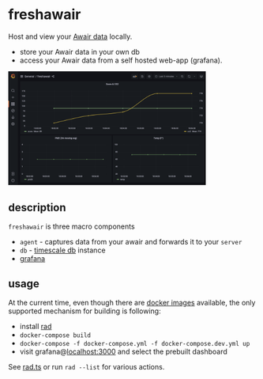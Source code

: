 # freshawair

<!-- markdownlint-disable MD033 -->

Host and view your [Awair data](https://www.getawair.com/) locally.

- store your Awair data in your own db
- access your Awair data from a self hosted web-app (grafana).

<img alt="freshawair grafana" src="./img/preview.png" width="400" />

## description

`freshawair` is three macro components

- `agent` - captures data from your awair and forwards it to your `server`
- `db` - [timescale db](https://www.timescale.com/) instance
- [grafana](https://grafana.com/)

## usage

At the current time, even though there are [docker images](https://hub.docker.com/repository/docker/cdaringe/freshawair) available, the only supported mechanism for building is following:

- install [rad](https://github.com/cdaringe/rad#install)
- `docker-compose build`
- `docker-compose -f docker-compose.yml -f docker-compose.dev.yml up`
- visit grafana@[localhost:3000](https://localhost:3000) and select the prebuilt dashboard

See [rad.ts](./rad.ts) or run `rad --list` for various actions.
